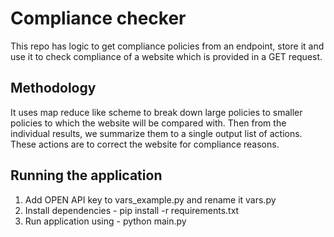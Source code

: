 # Compliance checker

This repo has logic to get compliance policies from an endpoint, store it and use it to check compliance of a website which is provided in a GET request.

## Methodology 
It uses map reduce like scheme to break down large policies to smaller policies to which the website will be compared with.
Then from the individual results, we summarize them to a single output list of actions.
These actions are to correct the website for compliance reasons.

## Running the application
1. Add OPEN API key to vars_example.py and rename it vars.py
2. Install dependencies - pip install -r requirements.txt 
3. Run application using - python main.py 